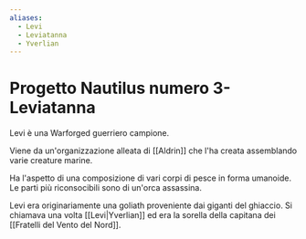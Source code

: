 ```yaml
---
aliases:
  - Levi
  - Leviatanna
  - Yverlian
---
```


# Progetto Nautilus numero 3- Leviatanna

Levi è una Warforged guerriero campione.

Viene da un'organizzazione alleata di [[Aldrin]] che l'ha creata assemblando varie creature marine. 

Ha l'aspetto di una composizione di vari corpi di pesce in forma umanoide. Le parti più riconsocibili sono di un'orca assassina. 

Levi era originariamente una goliath proveniente dai giganti del ghiaccio. Si chiamava una volta [[Levi|Yverlian]] ed era la sorella della capitana dei [[Fratelli del Vento del Nord]]. 
